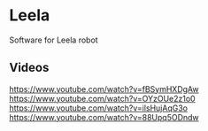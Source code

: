 # Leela
Software for Leela robot

## Videos
https://www.youtube.com/watch?v=fBSymHXDgAw
https://www.youtube.com/watch?v=OYzOUe2z1o0
https://www.youtube.com/watch?v=ilsHujAqG3o
https://www.youtube.com/watch?v=88Upq5ODndw
